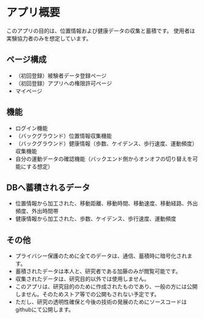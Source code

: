 # アプリ概要
このアプリの目的は、位置情報および健康データの収集と蓄積です。
使用者は実験協力者のみを想定しています。

## ページ構成
- （初回登録）被験者データ登録ページ
- （初回登録）アプリへの権限許可ページ
- マイページ

## 機能
- ログイン機能
- （バックグラウンド）位置情報収集機能
- （バックグラウンド）健康情報（歩数、ケイデンス、歩行速度、運動頻度）収集機能
- 自分の運動データの確認機能（バックエンド側からオンオフの切り替えを可能にする想定）

## DBへ蓄積されるデータ
- 位置情報から加工された、移動距離、移動時間、移動速度、移動経路、外出頻度、外出時間帯
- 健康情報から加工された、歩数、ケイデンス、歩行速度、運動頻度

## その他
- プライバシー保護のために全てのデータは、通信、蓄積時に暗号化されます。
- 蓄積されたデータは本人と、研究者である加藤のみが閲覧可能です。
- 収集されたデータは、研究目的以外では使用しません。
- このアプリは、研究目的のために作成されたものであり、一般の方には公開しません。そのためストア等での公開もされない予定です。
- ただし、研究の透明性確保と今後の技術の発展のためにソースコードはgithubにて公開します。


